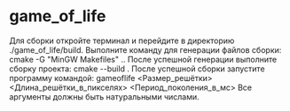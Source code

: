 # game_of_life
Для сборки откройте терминал и перейдите в директорию ./game_of_life/build.
Выполните команду для генерации файлов сборки:
    cmake -G "MinGW Makefiles" ..
После успешной генерации выполните сборку проекта:
    cmake --build .
После успешной сборки запустите программу командой:
    gameoflife <Размер_решётки> <Длина_решётки_в_пикселях> <Период_поколения_в_мс>
Все аргументы должны быть натуральными числами.